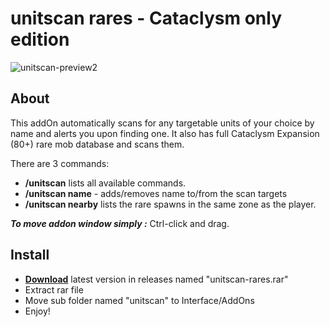 # unitscan rares - Cataclysm only edition
![unitscan-preview2](https://user-images.githubusercontent.com/74269253/220818194-19679f64-4ee7-4aa4-8edc-a5c8f2f857f1.gif)

## About
This addOn automatically scans for any targetable units of your choice by name and alerts you upon finding one.
It also has full Cataclysm Expansion (80+) rare mob database and scans them.

There are 3 commands:

- **/unitscan** lists all available commands. 
- **/unitscan name** - adds/removes name to/from the scan targets
- **/unitscan nearby** lists the rare spawns in the same zone as the player.

***To move addon window simply :*** Ctrl-click and drag.
## Install
- **[Download]()** latest version in releases named "unitscan-rares.rar"
- Extract rar file
- Move sub folder named "unitscan" to Interface/AddOns
- Enjoy!
